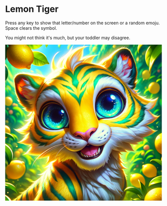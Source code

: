 # Lemon Tiger

Press any key to show that letter/number on the screen or a random emoju.
Space clears the symbol.

You might not think it's much, but your toddler may disagree.

![Lemon Tiger](public/lemon-tiger.webp)
